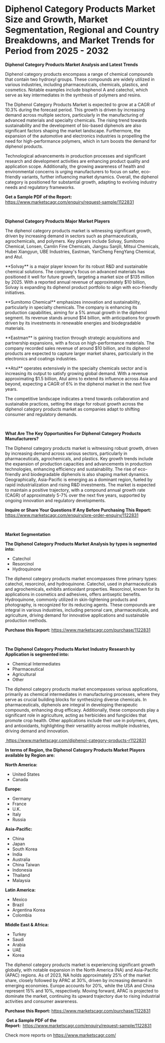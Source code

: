 <p><h1>Diphenol Category Products Market Size and Growth, Market Segmentation, Regional and Country Breakdowns, and Market Trends for Period from 2025 -  2032</h1></p><p><strong>Diphenol Category Products Market Analysis and Latest Trends</strong></p>
<p><p>Diphenol category products encompass a range of chemical compounds that contain two hydroxyl groups. These compounds are widely utilized in various industries, including pharmaceuticals, chemicals, plastics, and cosmetics. Notable examples include bisphenol A and catechol, which serve as key intermediates in the synthesis of polymers and resins.</p><p>The Diphenol Category Products Market is expected to grow at a CAGR of 10.3% during the forecast period. This growth is driven by increasing demand across multiple sectors, particularly in the manufacturing of advanced materials and specialty chemicals. The rising trend towards sustainability and the development of bio-based diphenols are also significant factors shaping the market landscape. Furthermore, the expansion of the automotive and electronics industries is propelling the need for high-performance polymers, which in turn boosts the demand for diphenol products.</p><p>Technological advancements in production processes and significant research and development activities are enhancing product quality and application scope. Additionally, the growing awareness of health and environmental concerns is urging manufacturers to focus on safer, eco-friendly variants, further influencing market dynamics. Overall, the diphenol category is positioned for substantial growth, adapting to evolving industry needs and regulatory frameworks.</p></p>
<p><strong>Get a Sample PDF of the Report:&nbsp;</strong> <a href="https://www.marketscagr.com/enquiry/request-sample/1122831?utm_campaign=2992&utm_medium=2&utm_source=Github&utm_content=ia&utm_term=04042025&utm_id=diphenol-category-products">https://www.marketscagr.com/enquiry/request-sample/1122831</a></p>
<p>&nbsp;</p>
<p><strong>Diphenol Category Products Major Market Players</strong></p>
<p><p>The diphenol category products market is witnessing significant growth, driven by increasing demand in sectors such as pharmaceuticals, agrochemicals, and polymers. Key players include Solvay, Sumitomo Chemical, Lonsen, Camlin Fine Chemicals, Jiangsu Sanjili, Mitsui Chemicals, Hubei Xiangyun, UBE Industries, Eastman, YanCheng FengYang Chemical, and Atul.</p><p>**Solvay** is a major player known for its robust R&D and sustainable chemical solutions. The company's focus on advanced materials has positioned it well for future growth, targeting a market size of $135 million by 2025. With a reported annual revenue of approximately $10 billion, Solvay is expanding its diphenol product portfolio to align with eco-friendly initiatives.</p><p>**Sumitomo Chemical** emphasizes innovation and sustainability, particularly in specialty chemicals. The company is enhancing its production capabilities, aiming for a 5% annual growth in the diphenol segment. Its revenue stands around $14 billion, with anticipations for growth driven by its investments in renewable energies and biodegradable materials.</p><p>**Eastman** is gaining traction through strategic acquisitions and partnership expansions, with a focus on high-performance materials. The company recorded sales revenue of around $10 billion, and its diphenol products are expected to capture larger market shares, particularly in the electronics and coatings industries.</p><p>**Atul** operates extensively in the specialty chemicals sector and is increasing its output to satisfy growing global demand. With a revenue approximating $1.5 billion, Atul aims to extend its influence across Asia and beyond, expecting a CAGR of 6% in the diphenol market in the next five years.</p><p>The competitive landscape indicates a trend towards collaboration and sustainable practices, setting the stage for robust growth across the diphenol category products market as companies adapt to shifting consumer and regulatory demands.</p></p>
<p>&nbsp;</p>
<p><strong>What Are The Key Opportunities For Diphenol Category Products Manufacturers?</strong></p>
<p><p>The Diphenol category products market is witnessing robust growth, driven by increasing demand across various sectors, particularly in pharmaceuticals, agrochemicals, and plastics. Key growth trends include the expansion of production capacities and advancements in production technologies, enhancing efficiency and sustainability. The rise of eco-friendly and biodegradable diphenols is also shaping market dynamics. Geographically, Asia-Pacific is emerging as a dominant region, fueled by rapid industrialization and rising R&D investments. The market is expected to maintain a positive trajectory, with a compound annual growth rate (CAGR) of approximately 5-7% over the next five years, supported by ongoing innovation and regulatory developments.</p></p>
<p><strong>Inquire or Share Your Questions If Any Before Purchasing This Report:</strong> <a href="https://www.marketscagr.com/enquiry/pre-order-enquiry/1122831?utm_campaign=2992&utm_medium=2&utm_source=Github&utm_content=ia&utm_term=04042025&utm_id=diphenol-category-products">https://www.marketscagr.com/enquiry/pre-order-enquiry/1122831</a></p>
<p>&nbsp;</p>
<p><strong>Market Segmentation</strong></p>
<p><strong>The Diphenol Category Products Market Analysis by types is segmented into:</strong></p>
<p><ul><li>Catechol</li><li>Resorcinol</li><li>Hydroquinone</li></ul></p>
<p><p>The diphenol category products market encompasses three primary types: catechol, resorcinol, and hydroquinone. Catechol, used in pharmaceuticals and agrochemicals, exhibits antioxidant properties. Resorcinol, known for its applications in cosmetics and adhesives, offers antiseptic benefits. Hydroquinone, commonly utilized in skin-lightening products and photography, is recognized for its reducing agents. These compounds are integral in various industries, including personal care, pharmaceuticals, and agriculture, driving demand for innovative applications and sustainable production methods.</p></p>
<p><strong>Purchase this Report:&nbsp;</strong><a href="https://www.marketscagr.com/purchase/1122831?utm_campaign=2992&utm_medium=2&utm_source=Github&utm_content=ia&utm_term=04042025&utm_id=diphenol-category-products">https://www.marketscagr.com/purchase/1122831</a></p>
<p>&nbsp;</p>
<p><strong>The Diphenol Category Products Market Industry Research by Application is segmented into:</strong></p>
<p><ul><li>Chemical Intermediates</li><li>Pharmaceutical</li><li>Agricultural</li><li>Other</li></ul></p>
<p><p>The diphenol category products market encompasses various applications, primarily as chemical intermediates in manufacturing processes, where they serve as crucial building blocks for synthesizing diverse chemicals. In pharmaceuticals, diphenols are integral in developing therapeutic compounds, enhancing drug efficacy. Additionally, these compounds play a significant role in agriculture, acting as herbicides and fungicides that promote crop health. Other applications include their use in polymers, dyes, and antioxidants, highlighting their versatility across multiple industries, driving demand and innovation.</p></p>
<p><a href="https://www.marketscagr.com/diphenol-category-products-r1122831?utm_campaign=2992&utm_medium=2&utm_source=Github&utm_content=ia&utm_term=04042025&utm_id=diphenol-category-products">&nbsp;https://www.marketscagr.com/diphenol-category-products-r1122831</a></p>
<p><strong>In terms of Region, the Diphenol Category Products Market Players available by Region are:</strong></p>
<p>
    <p> <strong> North America: </strong>
        <ul>
            <li>United States</li>
            <li>Canada</li>
        </ul>
        </p> 
    <p> <strong> Europe: </strong>
        <ul>
            <li>Germany</li>
            <li>France</li>
            <li>U.K.</li>
            <li>Italy</li>
            <li>Russia</li>
        </ul>
        </p> 
    <p> <strong> Asia-Pacific: </strong>
        <ul>
            <li>China</li>
            <li>Japan</li>
            <li>South Korea</li>
            <li>India</li>
            <li>Australia</li>
            <li>China Taiwan</li>
            <li>Indonesia</li>
            <li>Thailand</li>
            <li>Malaysia</li>
        </ul>
        </p> 
    <p> <strong> Latin America: </strong>
        <ul>
            <li>Mexico</li>
            <li>Brazil</li>
            <li>Argentina Korea</li>
            <li>Colombia</li>
        </ul>
        </p> 
    <p> <strong> Middle East & Africa: </strong>
        <ul>
            <li>Turkey</li>
            <li>Saudi</li>
            <li>Arabia</li>
            <li>UAE</li>
            <li>Korea</li>
        </ul>
    </p>
    </p>
<p><p>The diphenol category products market is experiencing significant growth globally, with notable expansion in the North America (NA) and Asia-Pacific (APAC) regions. As of 2023, NA holds approximately 25% of the market share, closely followed by APAC at 30%, driven by increasing demand in emerging economies. Europe accounts for 20%, while the USA and China represent 15% and 10%, respectively. Moving forward, APAC is projected to dominate the market, continuing its upward trajectory due to rising industrial activities and consumer awareness.</p></p>
<p><strong>Purchase this Report: </strong><a href="https://www.marketscagr.com/purchase/1122831?utm_campaign=2992&utm_medium=2&utm_source=Github&utm_content=ia&utm_term=04042025&utm_id=diphenol-category-products">https://www.marketscagr.com/purchase/1122831</a></p>
<p>&nbsp;<strong>Get a Sample PDF of the Report:&nbsp;&nbsp;</strong><a href="https://www.marketscagr.com/enquiry/request-sample/1122831?utm_campaign=2992&utm_medium=2&utm_source=Github&utm_content=ia&utm_term=04042025&utm_id=diphenol-category-products">https://www.marketscagr.com/enquiry/request-sample/1122831</a></p>
<p><strong></strong></p>
<p>Check more reports on <a href="https://www.marketscagr.com/?utm_campaign=2992&utm_medium=2&utm_source=Github&utm_content=ia&utm_term=04042025&utm_id=diphenol-category-products">https://www.marketscagr.com/</a></p>